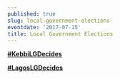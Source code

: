 ```yaml
---
published: true
slug: local-government-elections
eventdate: '2017-07-15'
title: Local Government Elections
---
```


[**#KebbiLGDecides**](http://www.shineyoureye.org/info/local-government-elections)

[**#LagosLGDecides**](http://www.shineyoureye.org/info/local-government-elections)

